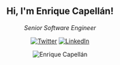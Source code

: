 <h2 align="center"> Hi, I'm Enrique Capellán!</h2>
<p align="center"><em>Senior Software Engineer</br>
</em></p>

<p align="center">
	<a href="https://twitter.com/enriquecapellan"><img src="https://img.shields.io/twitter/follow/enriquecapellan?label=Twitter&style=social" alt="Twitter"></a>
	<a href="https://www.linkedin.com/in/enriquecapellan"><img src="https://img.shields.io/badge/-enriquecapellan-blue?style=flat-square&logo=Linkedin&logoColor=white&link=https://www.linkedin.com/in/enriquecapellan/" alt="LinkedIn"></a>
</p>

<p align="center"> <img src="https://github-readme-stats-seven-gamma-33.vercel.app/api?username=enriquecapellan&show_icons=true&theme=dark" alt="Enrique Capellán" /> </p>
